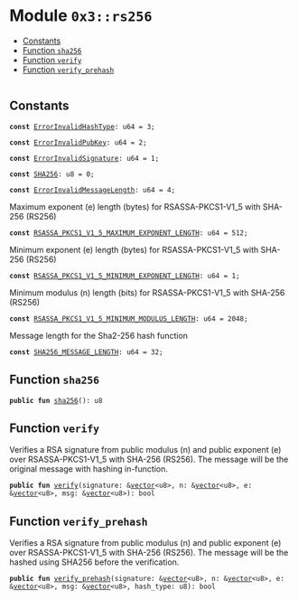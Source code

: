 
<a name="0x3_rs256"></a>

# Module `0x3::rs256`



-  [Constants](#@Constants_0)
-  [Function `sha256`](#0x3_rs256_sha256)
-  [Function `verify`](#0x3_rs256_verify)
-  [Function `verify_prehash`](#0x3_rs256_verify_prehash)


<pre><code></code></pre>



<a name="@Constants_0"></a>

## Constants


<a name="0x3_rs256_ErrorInvalidHashType"></a>



<pre><code><b>const</b> <a href="rs256.md#0x3_rs256_ErrorInvalidHashType">ErrorInvalidHashType</a>: u64 = 3;
</code></pre>



<a name="0x3_rs256_ErrorInvalidPubKey"></a>



<pre><code><b>const</b> <a href="rs256.md#0x3_rs256_ErrorInvalidPubKey">ErrorInvalidPubKey</a>: u64 = 2;
</code></pre>



<a name="0x3_rs256_ErrorInvalidSignature"></a>



<pre><code><b>const</b> <a href="rs256.md#0x3_rs256_ErrorInvalidSignature">ErrorInvalidSignature</a>: u64 = 1;
</code></pre>



<a name="0x3_rs256_SHA256"></a>



<pre><code><b>const</b> <a href="rs256.md#0x3_rs256_SHA256">SHA256</a>: u8 = 0;
</code></pre>



<a name="0x3_rs256_ErrorInvalidMessageLength"></a>



<pre><code><b>const</b> <a href="rs256.md#0x3_rs256_ErrorInvalidMessageLength">ErrorInvalidMessageLength</a>: u64 = 4;
</code></pre>



<a name="0x3_rs256_RSASSA_PKCS1_V1_5_MAXIMUM_EXPONENT_LENGTH"></a>

Maximum exponent (e) length (bytes) for RSASSA-PKCS1-V1_5 with SHA-256 (RS256)


<pre><code><b>const</b> <a href="rs256.md#0x3_rs256_RSASSA_PKCS1_V1_5_MAXIMUM_EXPONENT_LENGTH">RSASSA_PKCS1_V1_5_MAXIMUM_EXPONENT_LENGTH</a>: u64 = 512;
</code></pre>



<a name="0x3_rs256_RSASSA_PKCS1_V1_5_MINIMUM_EXPONENT_LENGTH"></a>

Minimum exponent (e) length (bytes) for RSASSA-PKCS1-V1_5 with SHA-256 (RS256)


<pre><code><b>const</b> <a href="rs256.md#0x3_rs256_RSASSA_PKCS1_V1_5_MINIMUM_EXPONENT_LENGTH">RSASSA_PKCS1_V1_5_MINIMUM_EXPONENT_LENGTH</a>: u64 = 1;
</code></pre>



<a name="0x3_rs256_RSASSA_PKCS1_V1_5_MINIMUM_MODULUS_LENGTH"></a>

Minimum modulus (n) length (bits) for RSASSA-PKCS1-V1_5 with SHA-256 (RS256)


<pre><code><b>const</b> <a href="rs256.md#0x3_rs256_RSASSA_PKCS1_V1_5_MINIMUM_MODULUS_LENGTH">RSASSA_PKCS1_V1_5_MINIMUM_MODULUS_LENGTH</a>: u64 = 2048;
</code></pre>



<a name="0x3_rs256_SHA256_MESSAGE_LENGTH"></a>

Message length for the Sha2-256 hash function


<pre><code><b>const</b> <a href="rs256.md#0x3_rs256_SHA256_MESSAGE_LENGTH">SHA256_MESSAGE_LENGTH</a>: u64 = 32;
</code></pre>



<a name="0x3_rs256_sha256"></a>

## Function `sha256`



<pre><code><b>public</b> <b>fun</b> <a href="rs256.md#0x3_rs256_sha256">sha256</a>(): u8
</code></pre>



<a name="0x3_rs256_verify"></a>

## Function `verify`

Verifies a RSA signature from public modulus (n) and public exponent (e) over RSASSA-PKCS1-V1_5 with SHA-256 (RS256).
The message will be the original message with hashing in-function.


<pre><code><b>public</b> <b>fun</b> <a href="rs256.md#0x3_rs256_verify">verify</a>(signature: &<a href="">vector</a>&lt;u8&gt;, n: &<a href="">vector</a>&lt;u8&gt;, e: &<a href="">vector</a>&lt;u8&gt;, msg: &<a href="">vector</a>&lt;u8&gt;): bool
</code></pre>



<a name="0x3_rs256_verify_prehash"></a>

## Function `verify_prehash`

Verifies a RSA signature from public modulus (n) and public exponent (e) over RSASSA-PKCS1-V1_5 with SHA-256 (RS256).
The message will be the hashed using SHA256 before the verification.


<pre><code><b>public</b> <b>fun</b> <a href="rs256.md#0x3_rs256_verify_prehash">verify_prehash</a>(signature: &<a href="">vector</a>&lt;u8&gt;, n: &<a href="">vector</a>&lt;u8&gt;, e: &<a href="">vector</a>&lt;u8&gt;, msg: &<a href="">vector</a>&lt;u8&gt;, hash_type: u8): bool
</code></pre>
